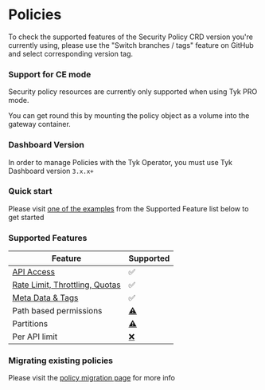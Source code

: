 # Policies

To check the supported features of the Security Policy CRD version you're currently using, please use the "Switch branches / tags" feature on GitHub and select corresponding version tag.

### Support for CE mode
Security policy resources are currently only supported when using Tyk PRO mode.

You can get round this by mounting the policy object as a volume into the gateway container.

### Dashboard Version

In order to manage Policies with the Tyk Operator, you must use Tyk Dashboard version `3.x.x+`

### Quick start

Please visit [one of the examples](./policies/api_access.md) from the Supported Feature list below to get started

### Supported Features

| Feature  | Supported |
| ----------- | --------- |
| [API Access](./policies/api_access.md) | ✅ |
| [Rate Limit, Throttling, Quotas](./policies/ratelimit.md) | ✅ |
| [Meta Data & Tags](./policies/metadata_tags.md) | ✅ |
| Path based permissions | [⚠️](# "Requires testing") |
| Partitions | [⚠️](# "Requires testing") |
| Per API limit | [❌](https://github.com/TykTechnologies/tyk-operator/issues/66) |


### Migrating existing policies

Please visit the [policy migration page](./policies/migration.md) for more info
